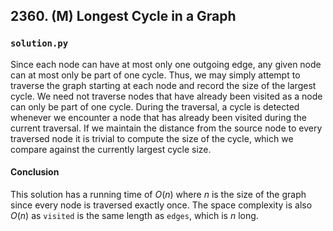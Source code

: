 ## 2360. (M) Longest Cycle in a Graph

### `solution.py`
Since each node can have at most only one outgoing edge, any given node can at most only be part of one cycle. Thus, we may simply attempt to traverse the graph starting at each node and record the size of the largest cycle. We need not traverse nodes that have already been visited as a node can only be part of one cycle. During the traversal, a cycle is detected whenever we encounter a node that has already been visited during the current traversal. If we maintain the distance from the source node to every traversed node it is trivial to compute the size of the cycle, which we compare against the currently largest cycle size.  

#### Conclusion
This solution has a running time of $O(n)$ where $n$ is the size of the graph since every node is traversed exactly once. The space complexity is also $O(n)$ as `visited` is the same length as `edges`, which is $n$ long.  
  

